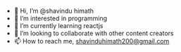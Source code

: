 - 👋 Hi, I’m @shavindu himath
- 👀 I’m interested in programming
- 🌱 I’m currently learning reactjs
- 💞️ I’m looking to collaborate with other content creators
- 📫 How to reach me, shavinduhimath200@gmail.com

<!---
shavinduhimath200/shavinduhimath200 is a ✨ special ✨ repository because its `README.md` (this file) appears on your GitHub profile.
You can click the Preview link to take a look at your changes.
--->
